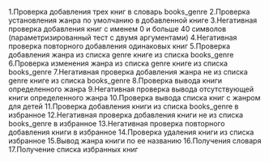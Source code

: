 1.Проверка добавления трех книг в словарь books_genre
2.Проверка установления жанра по умолчанию в добавленной книге
3.Негативная проверка добавления книг с именем 0 и больше 40 символов (параметризированный тест с двумя аргументами)
4.Негативная проверка повторного добавления одинаковых книг
5.Проверка добавления жанра из списка genre книге из списка books_genre
6.Проверка изменения жанра из списка genre книге из списка books_genre
7.Негативная проверка добавления жанра не из списка genre книге из списка books_genre
8.Проверка вывода книги определенного жанра
9.Негативная проверка вывода отсутствующей книги определенного жанра
10.Проверка вывода списка книг с жанром для детей
11.Проверка добавления книги из списка books_genre в избранное
12.Негативная проверка добавления книги не из списка books_genre в избранное
13.Негативная проверка повторного добавления книги в избранное
14.Проверка удаления книги из списка избранное
15.Вывод жанра книги по ее названию
16.Получения словаря
17.Получение списка избранных книг
